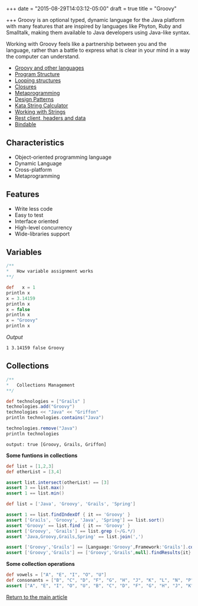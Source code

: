 +++
date = "2015-08-29T14:03:12-05:00"
draft = true
title = "Groovy"

+++
Groovy is an optional typed, dynamic language for the Java platform with many features that are inspired by languages like Phyton, Ruby and Smalltalk, making them available to Java developers using Java-like syntax.

Working with Groovy feels like a partnership between you and the language, rather than a battle to express what is clear in your mind in a way the computer can understand.

* [Groovy and other languages](/techtalk/groovy/groovy_and_other_languages)
* [Program Structure](/techtalk/groovy/program_structure)
* [Looping structures](/techtalk/groovy/looping_structures)
* [Closures](/techtalk/groovy/closures)
* [Metaprogramming](/techtalk/groovy/metaprogramming)
* [Design Patterns](/techtalk/groovy/design_patterns)
* [Kata String Calculator](/techtalk/groovy/kata_string_calculator)
* [Working with Strings](/techtalk/groovy/working_with_strings)
* [Rest client, headers and data](/techtalk/groovy/groovy_restclient)
* [Bindable](/techtalk/groovy/bindable)

## Characteristics

* Object-oriented programming language
* Dynamic Language
* Cross-platform
* Metaprogramming

## Features

* Write less code
* Easy to test
* Interface oriented
* High-level concurrency
* Wide-libraries support

## Variables

```groovy
/**
*   How variable assignment works
**/

def   x = 1
println x
x = 3.14159
println x
x = false
println x
x = "Groovy"
println x
```
*Output*

`1
3.14159
false
Groovy`

## Collections

```groovy
/**
*   Collections Management
**/

def technologies = ["Grails" ]
technologies.add("Groovy")
technologies << "Java" << "Griffon"
println technologies.contains("Java")

technologies.remove("Java")
println technologies
```

`output: true
[Groovy, Grails, Griffon]`

**Some funtions in collections**

```groovy
def list = [1,2,3]
def otherList = [3,4]

assert list.intersect(otherList) == [3]
assert 3 == list.max()
assert 1 == list.min()
```

```groovy
def list = ['Java', 'Groovy', 'Grails', 'Spring']

assert 1 == list.findIndexOf { it == 'Groovy' }
assert ['Grails', 'Groovy', 'Java', 'Spring'] == list.sort()
assert 'Groovy' == list.find { it == 'Groovy' }
assert ['Groovy', 'Grails'] == list.grep (~/G.*/)
assert 'Java,Groovy,Grails,Spring' == list.join(',')
```

```groovy
assert ['Groovy','Grails'] == [Language:'Groovy',Framework:'Grails'].collect{it.value}
assert ['Groovy','Grails'] == ['Groovy','Grails',null].findResults{it}
```

**Some collection operations**

```groovy
def vowels = ["A", "E", "I", "O", "U"]
def consonants = ["B", "C", "D", "F", "G", "H", "J", "K", "L", "N", "P", "Q", "R", "S", "T", "V", "W", "X", "Y", "Z"]
assert ["A", "E", "I", "O", "U", "B", "C", "D", "F", "G", "H", "J", "K", "L", "N", "P", "Q", "R", "S", "T", "V", "W", "X", "Y", "Z"] == vowels + consonants
```

[Return to the main article](/techtalk/techtalks)
